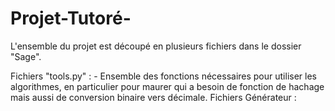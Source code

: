 # Projet-Tutoré-

L'ensemble du projet est découpé en plusieurs fichiers dans le dossier "Sage".

Fichiers "tools.py" : 
           - Ensemble des fonctions nécessaires pour utiliser les algorithmes, en particulier pour maurer qui a besoin de fonction de                    hachage mais aussi de conversion binaire vers décimale.
Fichiers Générateur :

           


